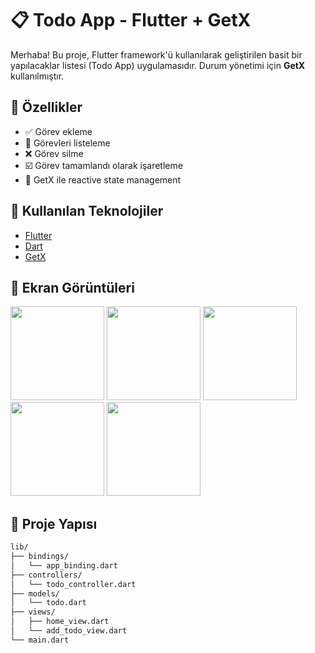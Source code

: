 # 📋 Todo App - Flutter + GetX

Merhaba! Bu proje, Flutter framework'ü kullanılarak geliştirilen basit bir yapılacaklar listesi (Todo App) uygulamasıdır. Durum yönetimi için **GetX** kullanılmıştır.

## 🚀 Özellikler

- ✅ Görev ekleme
- 📝 Görevleri listeleme
- ❌ Görev silme
- ☑️ Görev tamamlandı olarak işaretleme
- 💾 GetX ile reactive state management

## 🧱 Kullanılan Teknolojiler

- [Flutter](https://flutter.dev/)
- [Dart](https://dart.dev/)
- [GetX](https://pub.dev/packages/get)

## 📸 Ekran Görüntüleri

<a><img src="https://github.com/user-attachments/assets/bd1bf366-ada9-4622-bc98-b59b61ebead4" width="150" /></a>
<a><img src="https://github.com/user-attachments/assets/25e14697-5495-4afc-ad7d-4c0633e20b65" width="150" /></a>
<a><img src="https://github.com/user-attachments/assets/66274803-149e-4d55-a680-b4c1a1cbcc44" width="150" /></a>
<a><img src="https://github.com/user-attachments/assets/c06ed08c-7742-4e66-ab56-2a9fc63d4291" width="150" /></a>
<a><img src="https://github.com/user-attachments/assets/5405e888-7ac7-4139-be5e-7c60c9de5cd5" width="150" /></a>


## 📁 Proje Yapısı

```bash
lib/
├── bindings/
│   └── app_binding.dart
├── controllers/
│   └── todo_controller.dart
├── models/
│   └── todo.dart
├── views/
│   ├── home_view.dart
│   └── add_todo_view.dart
└── main.dart
